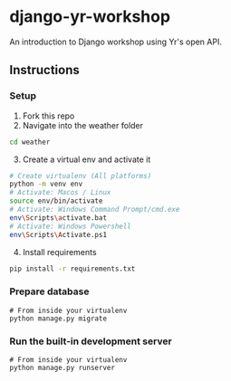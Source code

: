 # django-yr-workshop
An introduction to Django workshop using Yr's open API.

## Instructions

### Setup

1. Fork this repo
2. Navigate into the weather folder
```bash
cd weather
```
3. Create a virtual env and activate it
```bash
# Create virtualenv (All platforms)
python -m venv env
# Activate: Macos / Linux
source env/bin/activate
# Activate: Windows Command Prompt/cmd.exe
env\Scripts\activate.bat
# Activate: Windows Powershell
env\Scripts\Activate.ps1
```
4. Install requirements
```bash
pip install -r requirements.txt
```

### Prepare database

```
# From inside your virtualenv
python manage.py migrate
```

### Run the built-in development server

```
# From inside your virtualenv
python manage.py runserver
```